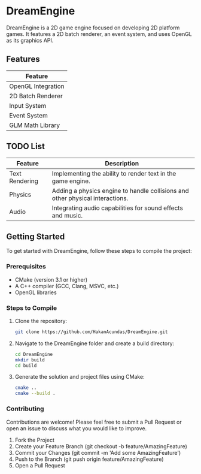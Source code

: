 # DreamEngine

DreamEngine is a 2D game engine focused on developing 2D platform games. It features a 2D batch renderer, an event system, and uses OpenGL as its graphics API.

## Features

| Feature             |
|---------------------|
| OpenGL Integration  |
| 2D Batch Renderer   |
| Input System        |
| Event System        |
| GLM Math Library    |

## TODO List

| Feature         | Description                                            |
|-----------------|--------------------------------------------------------|
| Text Rendering  | Implementing the ability to render text in the game engine. |
| Physics         | Adding a physics engine to handle collisions and other physical interactions. |
| Audio           | Integrating audio capabilities for sound effects and music. |

## Getting Started

To get started with DreamEngine, follow these steps to compile the project:

### Prerequisites

- CMake (version 3.1 or higher)
- A C++ compiler (GCC, Clang, MSVC, etc.)
- OpenGL libraries

### Steps to Compile

1. Clone the repository:
   ```sh
   git clone https://github.com/HakanAcundas/DreamEngine.git
   ```

2. Navigate to the DreamEngine folder and create a build directory:
   ```sh
   cd DreamEngine
   mkdir build
   cd build
   ```

3. Generate the solution and project files using CMake:
   ```sh
   cmake ..
   cmake --build .
   ```

### Contributing
Contributions are welcome! Please feel free to submit a Pull Request or open an issue to discuss what you would like to improve.
1) Fork the Project
2) Create your Feature Branch (git checkout -b feature/AmazingFeature)
3) Commit your Changes (git commit -m 'Add some AmazingFeature')
4) Push to the Branch (git push origin feature/AmazingFeature)
5) Open a Pull Request
